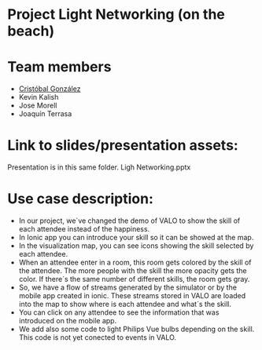 # Project Light Networking (on the beach)

# Team members
- [Cristóbal González](https://twitter.com/cristobalgp)
- Kevin Kalish
- Jose Morell
- Joaquín Terrasa

# Link to slides/presentation assets:
Presentation is in this same folder. Ligh Networking.pptx

# Use case description:
- In our project, we´ve changed the demo of VALO to show the skill of each attendee instead of the happiness.
- In Ionic app you can introduce your skill so it can be showed at the map.
- In the visualization map, you can see icons showing the skill selected by each attendee.
- When an attendee enter in a room, this room gets colored by the skill of the attendee. The more people with the skill
 the more opacity gets the color. If there´s the same number of different skills, the room gets gray.
- So, we have a flow of streams generated by the simulator or by the mobile app created in ionic. These streams stored in VALO 
 are loaded into the map to show where is each attendee and what´s the skill.
- You can click on any attendee to see the information that was introduced on the mobile app. 
- We add also some code to light Philips Vue bulbs depending on the skill. This code is not yet conected to events in VALO.
 
